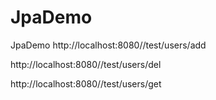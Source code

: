 # JpaDemo
JpaDemo
http://localhost:8080//test/users/add

http://localhost:8080//test/users/del

http://localhost:8080//test/users/get



